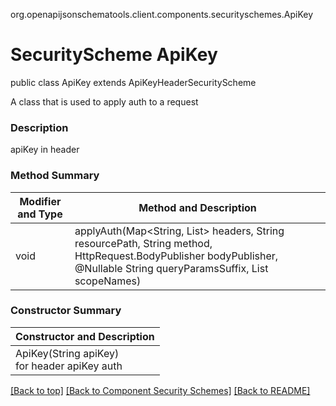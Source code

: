 org.openapijsonschematools.client.components.securityschemes.ApiKey
# SecurityScheme ApiKey

public class ApiKey
extends ApiKeyHeaderSecurityScheme

A class that is used to apply auth to a request

### Description
apiKey in header

### Method Summary
| Modifier and Type | Method and Description |
| ----------------- | ---------------------- |
| void              | applyAuth(Map<String, List<String>> headers, String resourcePath, String method, HttpRequest.BodyPublisher bodyPublisher, @Nullable String queryParamsSuffix, List<String> scopeNames) |

### Constructor Summary
| Constructor and Description |
| --------------------------- |
| ApiKey(String apiKey)<br>for header apiKey auth |

[[Back to top]](#top) [[Back to Component Security Schemes]](../../../README.md#Component-SecuritySchemes) [[Back to README]](../../../README.md)
